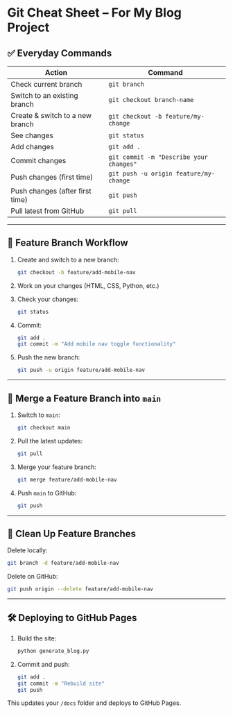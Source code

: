 
# Git Cheat Sheet – For My Blog Project

## ✅ Everyday Commands

| Action                          | Command                                                             |
|---------------------------------|----------------------------------------------------------------------|
| Check current branch            | `git branch`                                                        |
| Switch to an existing branch    | `git checkout branch-name`                                          |
| Create & switch to a new branch | `git checkout -b feature/my-change`                                 |
| See changes                     | `git status`                                                        |
| Add changes                     | `git add .`                                                         |
| Commit changes                  | `git commit -m "Describe your changes"`                             |
| Push changes (first time)       | `git push -u origin feature/my-change`                              |
| Push changes (after first time) | `git push`                                                          |
| Pull latest from GitHub         | `git pull`                                                          |

---

## 🚀 Feature Branch Workflow

1. Create and switch to a new branch:
   ```bash
   git checkout -b feature/add-mobile-nav
   ```

2. Work on your changes (HTML, CSS, Python, etc.)

3. Check your changes:
   ```bash
   git status
   ```

4. Commit:
   ```bash
   git add .
   git commit -m "Add mobile nav toggle functionality"
   ```

5. Push the new branch:
   ```bash
   git push -u origin feature/add-mobile-nav
   ```

---

## 🔀 Merge a Feature Branch into `main`

1. Switch to `main`:
   ```bash
   git checkout main
   ```

2. Pull the latest updates:
   ```bash
   git pull
   ```

3. Merge your feature branch:
   ```bash
   git merge feature/add-mobile-nav
   ```

4. Push `main` to GitHub:
   ```bash
   git push
   ```

---

## 🧹 Clean Up Feature Branches

Delete locally:
```bash
git branch -d feature/add-mobile-nav
```

Delete on GitHub:
```bash
git push origin --delete feature/add-mobile-nav
```

---

## 🛠 Deploying to GitHub Pages

1. Build the site:
   ```bash
   python generate_blog.py
   ```

2. Commit and push:
   ```bash
   git add .
   git commit -m "Rebuild site"
   git push
   ```

This updates your `/docs` folder and deploys to GitHub Pages.
